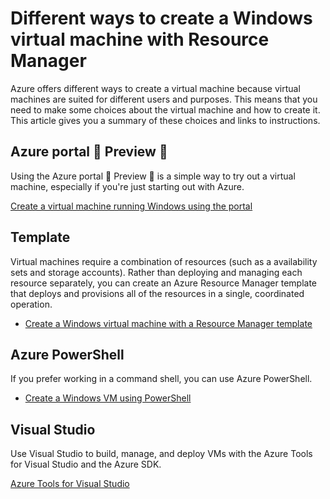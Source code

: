 <properties
	pageTitle="Different ways to create a Windows VM | Microsoft Azure"
	description="Lists the different ways to create a Windows virtual machine with Resource Manager."
	services="virtual-machines-windows"
	documentationCenter=""
	authors="cynthn"
	manager="timlt"
	editor=""
	tags="azure-resource-manager,azure-service-management"/>

<tags
	ms.service="virtual-machines-windows"
	ms.date="03/11/2016"
	wacn.date=""/>

# Different ways to create a Windows virtual machine with Resource Manager

Azure offers different ways to create a virtual machine because virtual machines are suited for different users and purposes. This means that you need to make some choices about the virtual machine and how to create it. This article gives you a summary of these choices and links to instructions.

## Azure portal  Preview 

Using the Azure portal  Preview  is a simple way to try out a virtual machine, especially if you're just starting out with Azure.

[Create a virtual machine running Windows using the portal](/documentation/articles/virtual-machines-windows-hero-tutorial/)

## Template

Virtual machines require a combination of resources (such as a availability sets and storage accounts). Rather than deploying and managing each resource separately, you can create an Azure Resource Manager template that deploys and provisions all of the resources in a single, coordinated operation.

- [Create a Windows virtual machine with a Resource Manager template](/documentation/articles/virtual-machines-windows-ps-template/)


## Azure PowerShell

If you prefer working in a command shell, you can use Azure PowerShell.

- [Create a Windows VM using PowerShell](/documentation/articles/virtual-machines-windows-ps-create/)


## Visual Studio

Use Visual Studio to build, manage, and deploy VMs with the Azure Tools for Visual Studio and the Azure SDK.

[Azure Tools for Visual Studio](https://www.visualstudio.com/features/azure-tools-vs)

